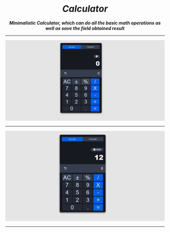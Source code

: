 <h1 align="center"><i>Calculator</i></h1>

**_<p align="center">Minimalistic Calculator, which can do all the basic math operations as well as save the field obtained result</p>_**

<hr/>

<p align="center">
    <div>
    <img src="./pictures/initial.jpg"/>
    <hr/>
    <img src="./pictures/some-operations.jpg"/>
    <hr/>
<p>
